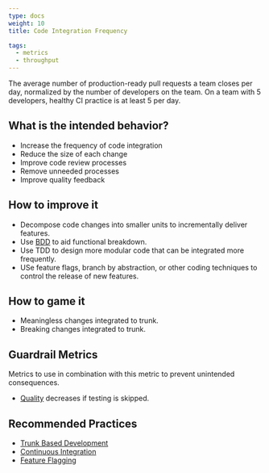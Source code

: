 ```yaml
---
type: docs
weight: 10
title: Code Integration Frequency

tags:
  - metrics
  - throughput
---
```


The average number of production-ready pull requests a team closes per day, normalized by the number of developers on
the team. On a team with 5 developers, healthy CI practice is
at least 5 per day.

## What is the intended behavior?

- Increase the frequency of code integration
- Reduce the size of each change
- Improve code review processes
- Remove unneeded processes
- Improve quality feedback

## How to improve it

- Decompose code changes into smaller units to incrementally deliver features.
- Use [BDD](/docs/work-decomposition/behavior-driven-development) to aid functional breakdown.
- Use TDD to design more modular code that can be integrated more frequently.
- USe feature flags, branch by abstraction, or other coding techniques to control the release of new features.

## How to game it

- Meaningless changes integrated to trunk.
- Breaking changes integrated to trunk.

## Guardrail Metrics

Metrics to use in combination with this metric to prevent unintended consequences.

- [Quality](/metrics/defect-rate) decreases if testing is skipped.

## Recommended Practices

- [Trunk Based Development](https://trunkbaseddevelopment.com/)
- [Continuous Integration](https://martinfowler.com/articles/continuousIntegration.html)
- [Feature Flagging](https://martinfowler.com/articles/feature-toggles.html)
